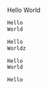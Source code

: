 Hello
World

```markdown lintguard: ./EXAMPLE.md#L1-L2
Hello
World
```

```markdown lintguard: ./EXAMPLE.md#L1-L2
Hello
Worldz
```

```markdown lintguard: ./EXAMPLE.md#L1-L2
Hello
World

```

```markdown lintguard: ./EXAMPLE.md#L1
Hello
```